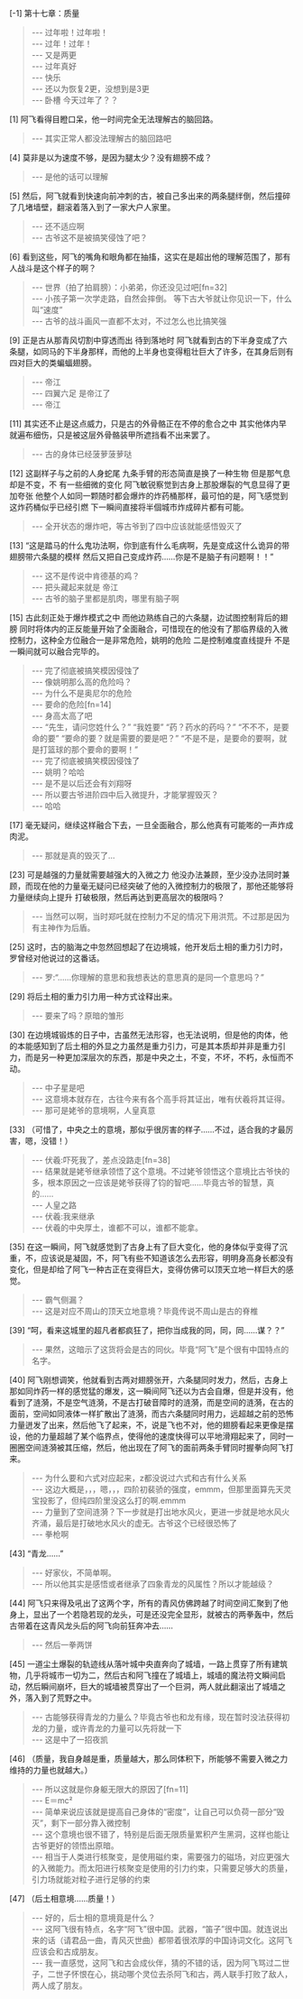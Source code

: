 
[-1] 第十七章：质量
>--- 过年啦！过年啦！<br>
>--- 过年！过年！<br>
>--- 又是两更<br>
>--- 过年真好<br>
>--- 快乐<br>
>--- 还以为恢复2更，没想到是3更<br>
>--- 卧槽 今天过年了？？<br>

[1] 阿飞看得目瞪口呆，他一时间完全无法理解古的脑回路。
>--- 其实正常人都没法理解古的脑回路吧<br>

[4] 莫非是以为速度不够，是因为腿太少？没有翅膀不成？
>--- 是他的话可以理解<br>

[5] 然后，阿飞就看到快速向前冲刺的古，被自己多出来的两条腿绊倒，然后撞碎了几堵墙壁，翻滚着落入到了一家大户人家里。
>--- 还不适应啊<br>
>--- 古爷这不是被搞笑侵蚀了吧？<br>

[6] 看到这些，阿飞的嘴角和眼角都在抽搐，这实在是超出他的理解范围了，那有人战斗是这个样子的啊？
>--- 世界（拍了拍肩膀）：小弟弟，你还没见过吧[fn=32]<br>
>--- 小孩子第一次学走路，自然会摔倒。   等下古大爷就让你见识一下，什么叫“速度”<br>
>--- 古爷的战斗画风一直都不太对，不过怎么也比搞笑强<br>

[9] 正是古从那青风切割中穿透而出 待到落地时 阿飞就看到古的下半身变成了六条腿，如同马的下半身那样，而他的上半身也变得粗壮巨大了许多，在其身后则有四对巨大的类蝙蝠翅膀。
>--- 帝江<br>
>--- 四翼六足
是帝江了<br>
>--- 帝江<br>

[11] 其实还不止是这点威力，只是古的外骨骼正在不停的愈合之中 其实他体内早就遍布细伤，只是被这层外骨骼装甲所遮挡看不出来罢了。
>--- 古的身体已经菠萝菠萝哒<br>

[12] 这副样子与之前的人身蛇尾 九条手臂的形态简直是换了一种生物 但是那气息却是不变，不 有一些细微的变化 阿飞敏锐察觉到古身上那股爆裂的气息显得了更加夸张 他整个人如同一颗随时都会爆炸的炸药桶那样，最可怕的是，阿飞感觉到这炸药桶似乎已经引燃 下一瞬间直接将半個城市炸成碎片都有可能。
>--- 全开状态的爆炸吧，等古爷到了四中应该就能感悟毁灭了<br>

[13] “这是踏马的什么鬼功法啊，你到底有什么毛病啊，先是变成这什么诡异的带翅膀带六条腿的模样 然后又把自己变成炸药……你是不是脑子有问题啊！！”
>--- 这不是传说中肯德基的鸡？<br>
>--- 把头藏起来就是
帝江<br>
>--- 古爷的脑子里都是肌肉，哪里有脑子啊<br>

[15] 古此刻正处于爆炸模式之中 而他边熟练自己的六条腿，边试图控制背后的翅膀 同时将体内的正反能量开始了全面融合，可惜现在的他没有了那临界级的入微控制力，这种全方位融合一是非常危险，姚明的危险 二是控制难度直线提升 不是一瞬间就可以融合完毕的。
>--- 完了彻底被搞笑模因侵蚀了<br>
>--- 像姚明那么高的危险吗？<br>
>--- 为什么不是奥尼尔的危险<br>
>--- 要命的危险[fn=14]<br>
>--- 身高太高了吧<br>
>--- “先生，请问您姓什么？”
“我姓要”
“药？药水的药吗？”
“不不不，是要命的要”
“要命的要？就是需要的要是吧？”
“不是不是，是要命的要啊，就是打篮球的那个要命的要啊！”<br>
>--- 完了彻底被搞笑模因侵蚀了<br>
>--- 姚明？哈哈<br>
>--- 是不是以后还会有刘翔呀<br>
>--- 所以要古爷进阶四中后入微提升，才能掌握毁灭？<br>
>--- 哈哈<br>

[17] 毫无疑问，继续这样融合下去，一旦全面融合，那么他真有可能嘭的一声炸成肉泥。
>--- 那就是真的毁灭了…<br>

[23] 可是越强的力量就需要越强大的入微之力 他没办法兼顾，至少没办法同时兼顾，而现在他的力量毫无疑问已经突破了他的入微控制力的极限了，那他还能够将力量继续向上提升 打破极限，然后再达到更高层次的极限吗？
>--- 当然可以啊，当时郑吒就在控制力不足的情况下用洪荒。不过那是因为有主神作为后盾。<br>

[25] 这时，古的脑海之中忽然回想起了在边境城，他开发后土相的重力引力时，罗曾经对他说过的这番话。
>--- 罗:“……你理解的意思和我想表达的意思真的是同一个意思吗？”<br>

[29] 将后土相的重力引力用一种方式诠释出来。
>--- 要来了吗？原暗的雏形<br>

[30] 在边境城锻炼的日子中，古虽然无法形容，也无法说明，但是他的肉体，他的本能感知到了后土相的外显之力虽然是重力引力，可是其本质却并非是重力引力，而是另一种更加深层次的东西，那是中央之土，不变，不坏，不朽，永恒而不动。
>--- 中子星是吧<br>
>--- 这意境本就存在，古往今来有各个高手将其证出，唯有伏羲将其证得。<br>
>--- 那可是姥爷的意境啊，人皇真意<br>

[33] （可惜了，中央之土的意境，那似乎很厉害的样子……不过，适合我的才最厉害，嗯，没错！）
>--- 伏羲:吓死我了，差点没路走[fn=38]<br>
>--- 结果就是姥爷继承领悟了这个意境。不过姥爷领悟这个意境比古爷快的多，根本原因之一应该是姥爷获得了钧的智吧……毕竟古爷的智慧，真的……<br>
>--- 人皇之路<br>
>--- 伏羲:我来继承<br>
>--- 伏羲的中央厚土，谁都不可以，谁都不能拿。<br>

[35] 在这一瞬间，阿飞就感觉到了古身上有了巨大变化，他的身体似乎变得了沉重，不，应该说是凝固，不，阿飞有些不知道该怎么去形容，明明身高身长都没有变化，但是却给了阿飞一种古正在变得巨大，变得仿佛可以顶天立地一样巨大的感觉。
>--- 霸气侧漏？<br>
>--- 这是对应不周山的顶天立地意境？毕竟传说不周山是古的脊椎<br>

[39] “呵，看来这城里的超凡者都疯狂了，把你当成我的同，同，同……谋？？”
>--- 果然，这暗示了这货将会是古的同伙。毕竟“阿飞”是个很有中国特点的名字。<br>

[40] 阿飞刚想调笑，他就看到古两对翅膀张开，六条腿同时发力，然后，古身上那如同炸药一样的感觉猛的爆发，这一瞬间阿飞还以为古会自爆，但是并没有，他看到了涟漪，不是空气涟漪，不是古打破音障时的涟漪，而是空间的涟漪，在古的面前，空间如同液体一样扩散出了涟漪，而古六条腿同时用力，远超越之前的恐怖力量迸发了出来，然后他飞了起来，不，说是飞也不对，他的翅膀看起来更像是摆设，他的力量超越了某个临界点，使得他的速度快得可以平地滑翔起来了，同时一圈圈空间涟漪被其压缩，然后，他出现在了阿飞的面前两条手臂同时握拳向阿飞打来。
>--- 为什么要和六式对应起来，z都没说过六式和古有什么关系<br>
>--- 这边大概是，，，嗯，，，四阶初裴骄的强度，emmm，但那里面算先天灵宝投影了，但纯四阶里没这么打的啊.emmm<br>
>--- 力量到了空间涟漪？下一步就是打出地水风火，更进一步就是地水风火齐涌，最后是打破地水风火的虚无。古爷这个已经很恐怖了<br>
>--- 拳枪啊<br>

[43] “青龙……”
>--- 好家伙，不简单啊。<br>
>--- 所以他其实是感悟或者继承了四象青龙的风属性？所以才能越级？<br>

[44] 阿飞只来得及吼出了这两个字，所有的青风仿佛跨越了时间空间汇聚到了他身上，显出了一个若隐若现的龙头，可是还没完全显形，就被古的两拳轰中，然后古带着在这青风龙头后的阿飞向前狂奔冲去……
>--- 然后一拳两饼<br>

[45] 一道尘土爆裂的轨迹线从落叶城中央直奔向了城墙，一路上贯穿了所有建筑物，几乎将城市一切为二，然后古和阿飞撞在了城墙上，城墙的魔法符文瞬间启动，然后瞬间崩坏，巨大的城墙被贯穿出了一个巨洞，两人就此翻滚出了城墙之外，落入到了荒野之中。
>--- 古能够获得青龙的力量么？毕竟古爷也和龙有缘，现在暂时没法获得初龙的力量，或许青龙的力量可以先将就一下<br>
>--- 这是中了一招夜凯<br>

[46] （质量，我自身越是重，质量越大，那么同体积下，所能够不需要入微之力维持的力量也就越大。）
>--- 所以这就是你身躯无限大的原因了[fn=11]<br>
>--- E＝mc²<br>
>--- 简单来说应该就是提高自己身体的“密度”，让自己可以负荷一部分“毁灭”，剩下一部分靠入微控制<br>
>--- 这个意境也很不错了，特别是后面无限质量累积产生黑洞，这样也能让古爷更好的领悟出原暗。<br>
>--- 相当于人类进行核聚变，是使用磁约束，需要强力的磁场，对应更强大的入微能力。而太阳进行核聚变是使用的引力约束，只需要足够大的质量，引力场就能对粒子进行足够的约束<br>

[47] （后土相意境……质量！）
>--- 好的，后士相的意境竟是什么？<br>
>--- 这阿飞很有特点，名字“阿飞”很中国。武器，“笛子”很中国。就连说出来的话（请君品一曲，青风灭世曲）都带着很浓厚的中国诗词文化。这阿飞应该会和古成朋友。<br>
>--- 我一直感觉，这阿飞和古会成伙伴，猜的不错的话，因为阿飞骂过二世子，二世子怀恨在心，挑动哪个灵位去杀阿飞和古，两人联手打败了敌人，两人成了朋友。<br>
